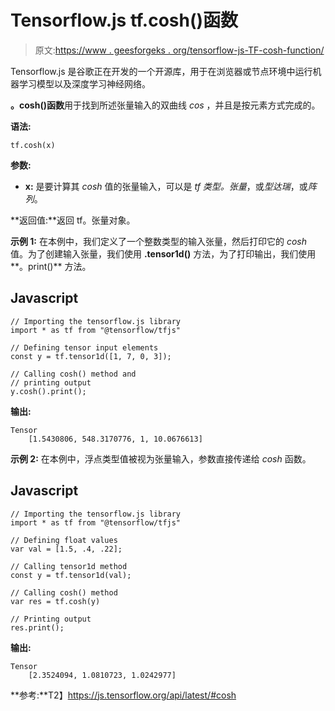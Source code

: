 # Tensorflow.js tf.cosh()函数

> 原文:[https://www . geesforgeks . org/tensorflow-js-TF-cosh-function/](https://www.geeksforgeeks.org/tensorflow-js-tf-cosh-function/)

Tensorflow.js 是谷歌正在开发的一个开源库，用于在浏览器或节点环境中运行机器学习模型以及深度学习神经网络。

**。cosh()函数**用于找到所述张量输入的双曲线 *cos* ，并且是按元素方式完成的。

**语法:**

```
tf.cosh(x)
```

**参数:**

*   **x:** 是要计算其 *cosh* 值的张量输入，可以是 *tf 类型。张量*，或*型达瑞*，或*阵列*。

**返回值:**返回 tf。张量对象。

**示例 1:** 在本例中，我们定义了一个整数类型的输入张量，然后打印它的 *cosh* 值。为了创建输入张量，我们使用 **.tensor1d()** 方法，为了打印输出，我们使用**。print()** 方法。

## Javascript

```
// Importing the tensorflow.js library
import * as tf from "@tensorflow/tfjs"

// Defining tensor input elements
const y = tf.tensor1d([1, 7, 0, 3]);

// Calling cosh() method and
// printing output
y.cosh().print();
```

**输出:**

```
Tensor
    [1.5430806, 548.3170776, 1, 10.0676613]
```

**示例 2:** 在本例中，浮点类型值被视为张量输入，参数直接传递给 *cosh* 函数。

## Javascript

```
// Importing the tensorflow.js library 
import * as tf from "@tensorflow/tfjs"

// Defining float values
var val = [1.5, .4, .22];

// Calling tensor1d method
const y = tf.tensor1d(val);

// Calling cosh() method
var res = tf.cosh(y)

// Printing output
res.print();
```

**输出:**

```
Tensor
    [2.3524094, 1.0810723, 1.0242977]
```

**参考:**T2】https://js.tensorflow.org/api/latest/#cosh